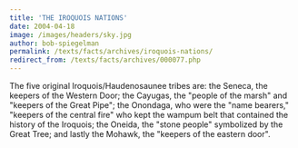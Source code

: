 ```yaml
---
title: 'THE IROQUOIS NATIONS'
date: 2004-04-18
image: /images/headers/sky.jpg
author: bob-spiegelman
permalink: /texts/facts/archives/iroquois-nations/
redirect_from: /texts/facts/archives/000077.php
---
```


The five original Iroquois/Haudenosaunee tribes are: the Seneca, the keepers of the Western Door; the Cayugas, the "people of the marsh" and "keepers of the Great Pipe"; the Onondaga, who were the "name bearers," "keepers of the central fire" who kept the wampum belt that contained the history of the Iroquois; the Oneida, the "stone people" symbolized by the Great Tree; and lastly the Mohawk, the "keepers of the eastern door".
